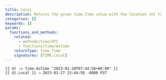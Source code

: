 ```yaml
---
title: Local
description: Returns the given time.Time value with the location set to local time.
categories: []
keywords: []
params:
  functions_and_methods:
    related:
      - methods/time/UTC
      - functions/time/AsTime
    returnType: time.Time
    signatures: [TIME.Local]
---
```


```go-html-template
{{ $t := time.AsTime "2023-01-28T07:44:58+00:00" }}
{{ $t.Local }} → 2023-01-27 23:44:58 -0800 PST
```
